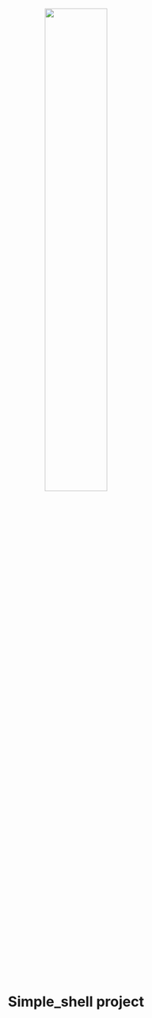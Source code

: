 <h1 align=center> <img align=center src="https://www.holbertonschool.com/holberton-logo.png" width=50%></h1>
<h1 align=center>Simple_shell project</h1>
